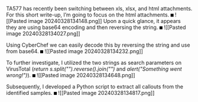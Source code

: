 

<style>
img{
	border: 4px solid black;
}
</style>



TA577 has recently been switching between xls, xlsx, and html attachments. For this short write-up, I’m going to focus on the html attachments. 
<img>
![[Pasted image 20240328134148.png]]
Upon a quick glance, it appears they are using base64 encoding and then reversing the string. 
<img>
![[Pasted image 20240328134027.png]]

Using CyberChef we can easily decode this by reversing the string and use from base64. 
<img>
![[Pasted image 20240328134232.png]]

To further investigate, I utilized the two strings as search parameters on VirusTotal (*return s.split("").reverse().join("")* and *alert("Something went wrong!")*). 
<img>
![[Pasted image 20240328134648.png]]


Subsequently, I developed a Python script to extract all callouts from the identified samples. 
<img>
![[Pasted image 20240328134817.png]]

